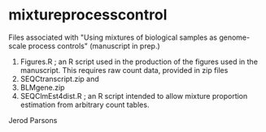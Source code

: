 mixtureprocesscontrol
=====================

Files associated with "Using mixtures of biological samples as genome-scale process controls" (manuscript in prep.)

1. Figures.R ; an R script used in the production of the figures used in the manuscript.  This requires raw count data, provided in zip files 
1. SEQCtranscript.zip and
2. BLMgene.zip
4. SEQClmEst4dist.R ; an R script intended to allow mixture proportion estimation from arbitrary count tables.


Jerod Parsons